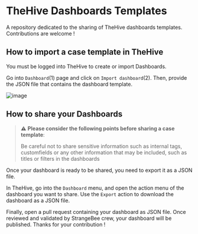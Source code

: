 # TheHive Dashboards Templates

A repository dedicated to the sharing of TheHive dashboards templates. Contributions are welcome !

## How to import a case template in TheHive

You must be logged into TheHive to create or import Dashboards.

Go into `Dashboard`(1) page and click on `Import dashboard`(2). Then, provide the JSON file that contains the dashboard template. 

![image](https://user-images.githubusercontent.com/32546144/170098781-4205610a-c2c4-4ffe-ab22-74661f4e8d33.png)


## How to share your Dashboards

> :warning: **Please consider the following points before sharing a case template**: 
> 
> Be careful not to share sensitive information such as internal tags, customfields or any other information that may be included, such as titles or filters in the dashboards
> 

Once your dashboard is ready to be shared, you need to export it as a JSON file.

In TheHive, go into the `Dashboard` menu, and open the action menu of the dashboard you want to share. Use the `Export` action to download the dashboard as a JSON file. 

Finally, open a pull request containing your dashboard as JSON file. Once reviewed and validated by StrangeBee crew, your dashboard will be published. Thanks for your contribution ! 
